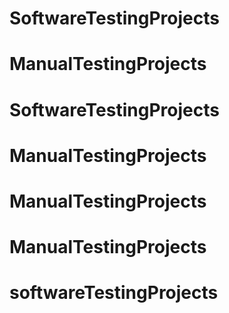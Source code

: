 # SoftwareTestingProjects
# ManualTestingProjects
# SoftwareTestingProjects
# ManualTestingProjects
# ManualTestingProjects
# ManualTestingProjects
# softwareTestingProjects
